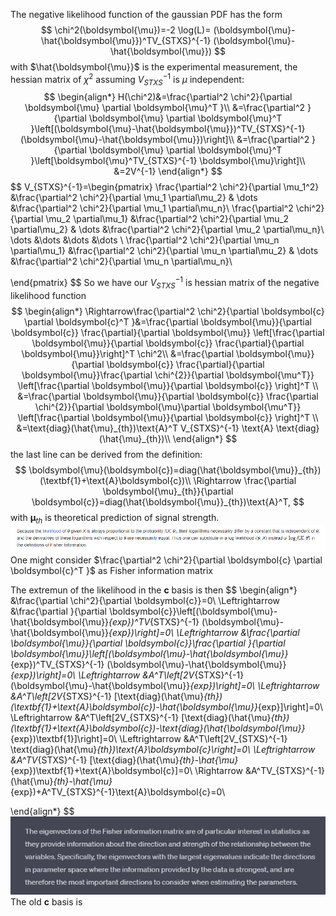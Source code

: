 The negative likelihood function of the gaussian PDF has the form
$$
\chi^2(\boldsymbol{\mu})=-2 \log(L)= (\boldsymbol{\mu}-\hat{\boldsymbol{\mu}})^TV_{STXS}^{-1} (\boldsymbol{\mu}-\hat{\boldsymbol{\mu}})
$$
with $\hat{\boldsymbol{\mu}}$ is the experimental measurement, the hessian matrix of $\chi^2$ assuming $V^{-1}_{STXS}$ is $\mu$ independent:
$$
\begin{align*}
	H(\chi^2)&=\frac{\partial^2 \chi^2}{\partial \boldsymbol{\mu} \partial \boldsymbol{\mu}^T }\\
&=\frac{\partial^2 }{\partial \boldsymbol{\mu} \partial \boldsymbol{\mu}^T }\left[(\boldsymbol{\mu}-\hat{\boldsymbol{\mu}})^TV_{STXS}^{-1} (\boldsymbol{\mu}-\hat{\boldsymbol{\mu}})\right]\\
&=\frac{\partial^2 }{\partial \boldsymbol{\mu} \partial \boldsymbol{\mu}^T }\left[\boldsymbol{\mu}^TV_{STXS}^{-1} \boldsymbol{\mu}\right]\\
&=2V^{-1}
\end{align*}
$$
$$
V_{STXS}^{-1}=\begin{pmatrix}
 \frac{\partial^2 \chi^2}{\partial \mu_1^2} &\frac{\partial^2 \chi^2}{\partial \mu_1 \partial\mu_2} & \dots &\frac{\partial^2 \chi^2}{\partial \mu_1 \partial\mu_n}\\
 \frac{\partial^2 \chi^2}{\partial \mu_2 \partial\mu_1} &\frac{\partial^2 \chi^2}{\partial \mu_2 \partial\mu_2} & \dots &\frac{\partial^2 \chi^2}{\partial \mu_2 \partial\mu_n}\\
 \dots  &\dots &\dots &\dots \\
 \frac{\partial^2 \chi^2}{\partial \mu_n \partial\mu_1} &\frac{\partial^2 \chi^2}{\partial \mu_n \partial\mu_2} & \dots &\frac{\partial^2 \chi^2}{\partial \mu_n \partial\mu_n}\\

\end{pmatrix}
$$
So we have our $V_{STXS}^{-1}$ is hessian matrix of the negative likelihood function
$$
\begin{align*}
	\Rightarrow\frac{\partial^2 \chi^2}{\partial \boldsymbol{c} \partial \boldsymbol{c}^T }&=\frac{\partial \boldsymbol{\mu}}{\partial \boldsymbol{c}} \frac{\partial}{\partial \boldsymbol{\mu}} \left[\frac{\partial \boldsymbol{\mu}}{\partial \boldsymbol{c}} \frac{\partial}{\partial \boldsymbol{\mu}}\right]^T \chi^2\\
&=\frac{\partial \boldsymbol{\mu}}{\partial \boldsymbol{c}} \frac{\partial}{\partial \boldsymbol{\mu}}\frac{\partial \chi^{2}}{\partial \boldsymbol{\mu^T}} \left[\frac{\partial \boldsymbol{\mu}}{\partial \boldsymbol{c}} \right]^T \\
&=\frac{\partial \boldsymbol{\mu}}{\partial \boldsymbol{c}} \frac{\partial \chi^{2}}{\partial \boldsymbol{\mu}\partial \boldsymbol{\mu^T}} \left[\frac{\partial \boldsymbol{\mu}}{\partial \boldsymbol{c}} \right]^T \\
&=\text{diag}(\hat{\mu}_{th})\text{A}^T V_{STXS}^{-1} \text{A} \text{diag}(\hat{\mu}_{th})\\
\end{align*}
$$
the last line can be derived from the definition:
$$
\boldsymbol{\mu}(\boldsymbol{c})=diag(\hat{\boldsymbol{\mu}}_{th})(\textbf{1}+\text{A}\boldsymbol{c})\\
\Rightarrow \frac{\partial \boldsymbol{\mu}_{th}}{\partial \boldsymbol{c}}=diag(\hat{\boldsymbol{\mu}}_{th})\text{A}^T,
$$
with $\boldsymbol{\mu}_{th}$ is theoretical prediction of signal strength.
![](fisher.png)
One might consider $\frac{\partial^2 \chi^2}{\partial \boldsymbol{c} \partial \boldsymbol{c}^T }$ as Fisher information matrix

The extremun of the likelihood in the $\boldsymbol{c}$ basis is then
$$
\begin{align*}
	&\frac{\partial \chi^2}{\partial \boldsymbol{c}}=0\\
\Leftrightarrow &\frac{\partial }{\partial \boldsymbol{c}}\left[(\boldsymbol{\mu}-\hat{\boldsymbol{\mu}}_{exp})^TV_{STXS}^{-1} (\boldsymbol{\mu}-\hat{\boldsymbol{\mu}}_{exp})\right]=0\\
\Leftrightarrow &\frac{\partial \boldsymbol{\mu}}{\partial \boldsymbol{c}}\frac{\partial }{\partial \boldsymbol{\mu}}\left[(\boldsymbol{\mu}-\hat{\boldsymbol{\mu}}_{exp})^TV_{STXS}^{-1} (\boldsymbol{\mu}-\hat{\boldsymbol{\mu}}_{exp})\right]=0\\
\Leftrightarrow &A^T\left[2V_{STXS}^{-1} (\boldsymbol{\mu}-\hat{\boldsymbol{\mu}}_{exp})\right]=0\\
\Leftrightarrow &A^T\left[2V_{STXS}^{-1} [\text{diag}(\hat{\mu}_{th})(\textbf{1}+\text{A}\boldsymbol{c})-\hat{\boldsymbol{\mu}}_{exp}]\right]=0\\
\Leftrightarrow &A^T\left[2V_{STXS}^{-1} [\text{diag}(\hat{\mu}_{th})(\textbf{1}+\text{A}\boldsymbol{c})-\text{diag}(\hat{\boldsymbol{\mu}}_{exp})\textbf{1}]\right]=0\\
\Leftrightarrow &A^T\left[2V_{STXS}^{-1} \text{diag}(\hat{\mu}_{th})\text{A}\boldsymbol{c}\right]=0\\
\Leftrightarrow &A^TV_{STXS}^{-1} [\text{diag}(\hat{\mu}_{th}-\hat{\mu}_{exp})\textbf{1}+\text{A}\boldsymbol{c}]=0\\
\Rightarrow &A^TV_{STXS}^{-1} (\hat{\mu}_{th}-\hat{\mu}_{exp})+A^TV_{STXS}^{-1}\text{A}\boldsymbol{c}=0\\

\end{align*}
$$
![](eigen_vector.png)
The old $\boldsymbol{c}$ basis is
